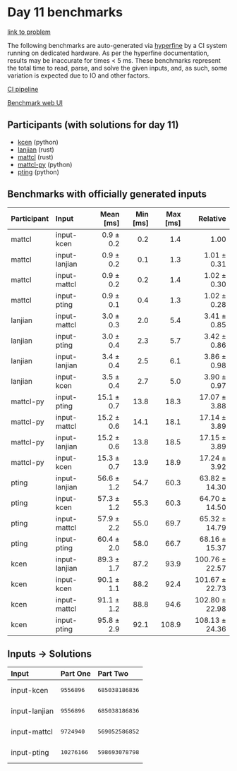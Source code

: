 # Day 11 benchmarks

[link to problem](https://adventofcode.com/2023/day/11)

The following benchmarks are auto-generated via
[hyperfine](https://github.com/sharkdp/hyperfine) by a CI system running on
dedicated hardware. As per the hyperfine documentation, results may be
inaccurate for times < 5 ms. These benchmarks represent the total time to read,
parse, and solve the given inputs, and, as such, some variation is expected due
to IO and other factors.

[CI pipeline](http://ci.papercode.net:8080/teams/main/pipelines/aoc2023)

[Benchmark web UI](https://aoc.ancalagon.black)


## Participants (with solutions for day 11)

- [kcen](https://github.com/kcen/aoc2023) (python)
- [lanjian](https://github.com/lanjian/aoc-2023) (rust)
- [mattcl](https://github.com/mattcl/aoc2023) (rust)
- [mattcl-py](https://github.com/mattcl/aoc2023-py) (python)
- [pting](https://github.com/pting/aoc2023) (python)


## Benchmarks with officially generated inputs

| Participant | Input | Mean [ms] | Min [ms] | Max [ms] | Relative |
|:---|:---|---:|---:|---:|---:|
| mattcl | input-kcen | 0.9 ± 0.2 | 0.2 | 1.4 | 1.00 |
| mattcl | input-lanjian | 0.9 ± 0.2 | 0.1 | 1.3 | 1.01 ± 0.31 |
| mattcl | input-mattcl | 0.9 ± 0.2 | 0.2 | 1.4 | 1.02 ± 0.30 |
| mattcl | input-pting | 0.9 ± 0.1 | 0.4 | 1.3 | 1.02 ± 0.28 |
| lanjian | input-mattcl | 3.0 ± 0.3 | 2.0 | 5.4 | 3.41 ± 0.85 |
| lanjian | input-pting | 3.0 ± 0.4 | 2.3 | 5.7 | 3.42 ± 0.86 |
| lanjian | input-lanjian | 3.4 ± 0.4 | 2.5 | 6.1 | 3.86 ± 0.98 |
| lanjian | input-kcen | 3.5 ± 0.4 | 2.7 | 5.0 | 3.90 ± 0.97 |
| mattcl-py | input-pting | 15.1 ± 0.7 | 13.8 | 18.3 | 17.07 ± 3.88 |
| mattcl-py | input-mattcl | 15.2 ± 0.6 | 14.1 | 18.1 | 17.14 ± 3.89 |
| mattcl-py | input-lanjian | 15.2 ± 0.6 | 13.8 | 18.5 | 17.15 ± 3.89 |
| mattcl-py | input-kcen | 15.3 ± 0.7 | 13.9 | 18.9 | 17.24 ± 3.92 |
| pting | input-lanjian | 56.6 ± 1.2 | 54.7 | 60.3 | 63.82 ± 14.30 |
| pting | input-kcen | 57.3 ± 1.2 | 55.3 | 60.3 | 64.70 ± 14.50 |
| pting | input-mattcl | 57.9 ± 2.2 | 55.0 | 69.7 | 65.32 ± 14.79 |
| pting | input-pting | 60.4 ± 2.0 | 58.0 | 66.7 | 68.16 ± 15.37 |
| kcen | input-lanjian | 89.3 ± 1.7 | 87.2 | 93.9 | 100.76 ± 22.57 |
| kcen | input-kcen | 90.1 ± 1.1 | 88.2 | 92.4 | 101.67 ± 22.73 |
| kcen | input-mattcl | 91.1 ± 1.2 | 88.8 | 94.6 | 102.80 ± 22.98 |
| kcen | input-pting | 95.8 ± 2.9 | 92.1 | 108.9 | 108.13 ± 24.36 |


## Inputs -> Solutions

| Input | Part One | Part Two |
|:---|:---|:---|
|input-kcen|<pre>9556896</pre>|<pre>685038186836</pre>|
|input-lanjian|<pre>9556896</pre>|<pre>685038186836</pre>|
|input-mattcl|<pre>9724940</pre>|<pre>569052586852</pre>|
|input-pting|<pre>10276166</pre>|<pre>598693078798</pre>|